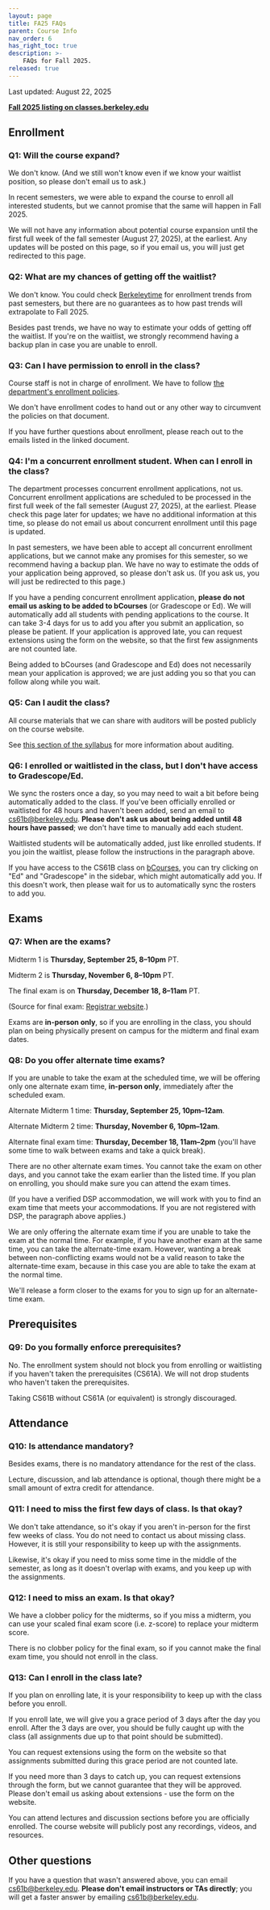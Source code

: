 ```yaml
---
layout: page
title: FA25 FAQs
parent: Course Info
nav_order: 6
has_right_toc: true
description: >-
    FAQs for Fall 2025.
released: true
---
```


Last updated: August 22, 2025

<a href="https://classes.berkeley.edu/content/2025-fall-compsci-61b-001-lec-001" class="padded-link"><strong>Fall 2025 listing on classes.berkeley.edu</strong></a>


## Enrollment

### Q1: Will the course expand?

We don't know. (And we still won't know even if we know your waitlist position, so please don't email us to ask.)

In recent semesters, we were able to expand the course to enroll all interested students, but we cannot promise that the same will happen in Fall 2025.

We will not have any information about potential course expansion until the first full week of the fall semester (August 27, 2025), at the earliest. Any updates will be posted on this page, so if you email us, you will just get redirected to this page.


### Q2: What are my chances of getting off the waitlist?

We don't know. You could check [Berkeleytime](https://berkeleytime.com/enrollment) for enrollment trends from past semesters, but there are no guarantees as to how past trends will extrapolate to Fall 2025.

Besides past trends, we have no way to estimate your odds of getting off the waitlist. If you're on the waitlist, we strongly recommend having a backup plan in case you are unable to enroll.


### Q3: Can I have permission to enroll in the class?

Course staff is not in charge of enrollment. We have to follow [the department's enrollment policies](https://eecs.berkeley.edu/resources/undergrads/cs/degree-reqs/enrollment-policy).

We don't have enrollment codes to hand out or any other way to circumvent the policies on that document.

If you have further questions about enrollment, please reach out to the emails listed in the linked document.


### Q4: I'm a concurrent enrollment student. When can I enroll in the class?

The department processes concurrent enrollment applications, not us. Concurrent enrollment applications are scheduled to be processed in the first full week of the fall semester (August 27, 2025), at the earliest. Please check this page later for updates; we have no additional information at this time, so please do not email us about concurrent enrollment until this page is updated.

In past semesters, we have been able to accept all concurrent enrollment applications, but we cannot make any promises for this semester, so we recommend having a backup plan. We have no way to estimate the odds of your application being approved, so please don't ask us. (If you ask us, you will just be redirected to this page.)

If you have a pending concurrent enrollment application, **please do not email us asking to be added to bCourses** (or Gradescope or Ed). We will automatically add all students with pending applications to the course. It can take 3-4 days for us to add you after you submit an application, so please be patient. If your application is approved late, you can request extensions using the form on the website, so that the first few assignments are not counted late.

Being added to bCourses (and Gradescope and Ed) does not necessarily mean your application is approved; we are just adding you so that you can follow along while you wait.


### Q5: Can I audit the class?

All course materials that we can share with auditors will be posted publicly on the course website.

See [this section of the syllabus](https://sp25.datastructur.es/policies/#auditing-cs61b) for more information about auditing.


### Q6: I enrolled or waitlisted in the class, but I don't have access to Gradescope/Ed.

We sync the rosters once a day, so you may need to wait a bit before being automatically added to the class. If you've been officially enrolled or waitlisted for 48 hours and haven't been added, send an email to cs61b@berkeley.edu. **Please don't ask us about being added until 48 hours have passed**; we don't have time to manually add each student.

Waitlisted students will be automatically added, just like enrolled students. If you join the waitlist, please follow the instructions in the paragraph above.

If you have access to the CS61B class on [bCourses](https://bcourses.berkeley.edu), you can try clicking on "Ed" and "Gradescope" in the sidebar, which might automatically add you. If this doesn't work, then please wait for us to automatically sync the rosters to add you.


## Exams

### Q7: When are the exams?

Midterm 1 is **Thursday, September 25, 8–10pm** PT.

Midterm 2 is **Thursday, November 6, 8–10pm** PT.

The final exam is on **Thursday, December 18, 8–11am** PT.

(Source for final exam: [Registrar website](https://registrar.berkeley.edu/scheduling/academic-scheduling/academic-scheduling-final-exam-guide-and-schedules/).)

Exams are **in-person only**, so if you are enrolling in the class, you should plan on being physically present on campus for the midterm and final exam dates.


### Q8: Do you offer alternate time exams?

If you are unable to take the exam at the scheduled time, we will be offering only one alternate exam time, **in-person only**, immediately after the scheduled exam.

Alternate Midterm 1 time: **Thursday, September 25, 10pm–12am**.

Alternate Midterm 2 time: **Thursday, November 6, 10pm–12am**.

Alternate final exam time: **Thursday, December 18, 11am–2pm** (you'll have some time to walk between exams and take a quick break).

There are no other alternate exam times. You cannot take the exam on other days, and you cannot take the exam earlier than the listed time. If you plan on enrolling, you should make sure you can attend the exam times.

(If you have a verified DSP accommodation, we will work with you to find an exam time that meets your accommodations. If you are not registered with DSP, the paragraph above applies.)

We are only offering the alternate exam time if you are unable to take the exam at the normal time. For example, if you have another exam at the same time, you can take the alternate-time exam. However, wanting a break between non-conflicting exams would not be a valid reason to take the alternate-time exam, because in this case you are able to take the exam at the normal time.

We'll release a form closer to the exams for you to sign up for an alternate-time exam.


## Prerequisites

### Q9: Do you formally enforce prerequisites?

No. The enrollment system should not block you from enrolling or waitlisting if you haven't taken the prerequisites (CS61A). We will not drop students who haven't taken the prerequisites.

Taking CS61B without CS61A (or equivalent) is strongly discouraged.


## Attendance

### Q10: Is attendance mandatory?

Besides exams, there is no mandatory attendance for the rest of the class.

Lecture, discussion, and lab attendance is optional, though there might be a small amount of extra credit for attendance.


### Q11: I need to miss the first few days of class. Is that okay?

We don't take attendance, so it's okay if you aren't in-person for the first few weeks of class. You do not need to contact us about missing class. However, it is still your responsibility to keep up with the assignments.

Likewise, it's okay if you need to miss some time in the middle of the semester, as long as it doesn't overlap with exams, and you keep up with the assignments.


### Q12: I need to miss an exam. Is that okay?

We have a clobber policy for the midterms, so if you miss a midterm, you can use your scaled final exam score (i.e. z-score) to replace your midterm score.

There is no clobber policy for the final exam, so if you cannot make the final exam time, you should not enroll in the class.


### Q13: Can I enroll in the class late?

If you plan on enrolling late, it is your responsibility to keep up with the class before you enroll.

If you enroll late, we will give you a grace period of 3 days after the day you enroll. After the 3 days are over, you should be fully caught up with the class (all assignments due up to that point should be submitted).

You can request extensions using the form on the website so that assignments submitted during this grace period are not counted late.

If you need more than 3 days to catch up, you can request extensions through the form, but we cannot guarantee that they will be approved. Please don't email us asking about extensions - use the form on the website.

You can attend lectures and discussion sections before you are officially enrolled. The course website will publicly post any recordings, videos, and resources.


## Other questions

If you have a question that wasn't answered above, you can email cs61b@berkeley.edu. **Please don't email instructors or TAs directly**; you will get a faster answer by emailing cs61b@berkeley.edu.
